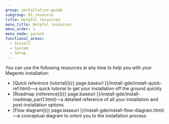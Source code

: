 ```yaml
---
group: installation-guide
subgroup: 01_resource
title: Helpful resources
menu_title: Helpful resources
menu_order: 1
menu_node: parent
functional_areas:
  - Install
  - System
  - Setup
---
```


You can use the following resources at any time to help you with your Magento installation:

*  [Quick reference (tutorial)]({{ page.baseurl }}/install-gde/install-quick-ref.html)—a quick tutorial to get your installation off the ground quickly
*  [Roadmap (reference)]({{ page.baseurl }}/install-gde/install-roadmap_part1.html)—a detailed reference of all your installation and post-installation options
*  [Flow diagram]({{ page.baseurl }}/install-gde/install-flow-diagram.html)—a conceptual diagram to orient you to the installation process
